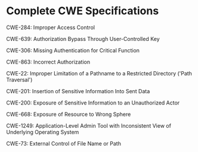 

# Complete CWE Specifications

CWE-284: Improper Access Control

CWE-639: Authorization Bypass Through User-Controlled Key

CWE-306: Missing Authentication for Critical Function

CWE-863: Incorrect Authorization

CWE-22: Improper Limitation of a Pathname to a Restricted Directory ('Path Traversal')

CWE-201: Insertion of Sensitive Information Into Sent Data

CWE-200: Exposure of Sensitive Information to an Unauthorized Actor

CWE-668: Exposure of Resource to Wrong Sphere

CWE-1249: Application-Level Admin Tool with Inconsistent View of Underlying Operating System

CWE-73: External Control of File Name or Path